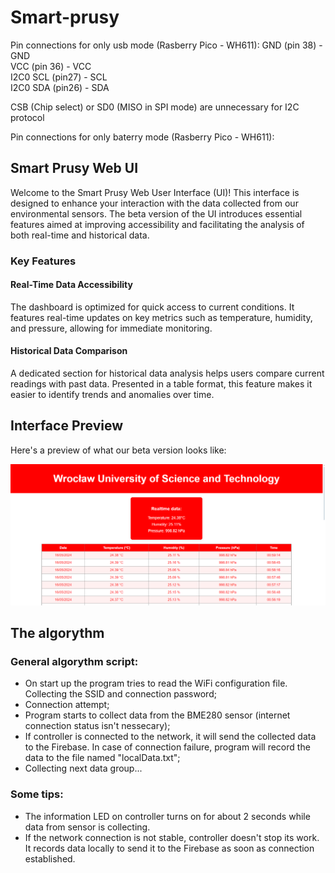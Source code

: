 # Smart-prusy

Pin connections for only usb mode (Rasberry Pico - WH611):
GND (pin 38) - GND\
VCC (pin 36) - VCC\
I2C0 SCL (pin27) - SCL\
I2C0 SDA (pin26) - SDA

CSB (Chip select) or SD0 (MISO in SPI mode) are unnecessary for I2C protocol

Pin connections for only baterry mode (Rasberry Pico - WH611):

## Smart Prusy Web UI

Welcome to the Smart Prusy Web User Interface (UI)! This interface is designed to enhance your interaction with the data collected from our environmental sensors. The beta version of the UI introduces essential features aimed at improving accessibility and facilitating the analysis of both real-time and historical data.

### Key Features

#### Real-Time Data Accessibility
The dashboard is optimized for quick access to current conditions. It features real-time updates on key metrics such as temperature, humidity, and pressure, allowing for immediate monitoring.

#### Historical Data Comparison
A dedicated section for historical data analysis helps users compare current readings with past data. Presented in a table format, this feature makes it easier to identify trends and anomalies over time.

## Interface Preview

Here's a preview of what our beta version looks like:

![Smart Prusy Web UI](https://github.com/DieMon-dev/Smart-prusy/blob/main/ReadmeImages/screenUI.png)


## The algorythm
### General algorythm script:
- On start up the program tries to read the WiFi configuration file. Collecting the SSID and connection password;
- Connection attempt;
- Program starts to collect data from the BME280 sensor (internet connection status isn't nessecary);
- If controller is connected to the network, it will send the collected data to the Firebase. In case of connection failure, program will record the data to the file named "localData.txt";
- Collecting next data group...

### Some tips:
- The information LED on controller turns on for about 2 seconds while data from sensor is collecting.
- If the network connection is not stable, controller doesn't stop its work.  It records data locally to send it to the Firebase as soon as connection established. 


